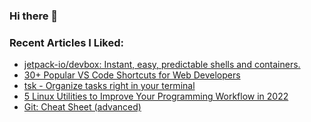 ### Hi there 👋

<!--
**AporiaAviel/AporiaAviel** is a ✨ _special_ ✨ repository because its `README.md` (this file) appears on your GitHub profile.

Here are some ideas to get you started:

- 🔭 I’m currently working on ...
- 🌱 I’m currently learning ...
- 👯 I’m looking to collaborate on ...
- 🤔 I’m looking for help with ...
- 💬 Ask me about ...
- 📫 How to reach me: ...
- 😄 Pronouns: ...
- ⚡ Fun fact: ...
-->

### Recent Articles I Liked:
<!-- daily.dev BOOKMARKS:START -->
- [jetpack-io/devbox: Instant, easy, predictable shells and containers.](https://app.daily.dev/posts/QYt14E777?utm_source=rss&utm_medium=bookmarks&utm_campaign=hkZyw3MsbnmTEcaw1gWnR)
- [30+ Popular VS Code Shortcuts for Web Developers](https://app.daily.dev/posts/KlAD5VXra?utm_source=rss&utm_medium=bookmarks&utm_campaign=hkZyw3MsbnmTEcaw1gWnR)
- [tsk - Organize tasks right in your terminal](https://app.daily.dev/posts/5w-AqzcHm?utm_source=rss&utm_medium=bookmarks&utm_campaign=hkZyw3MsbnmTEcaw1gWnR)
- [5 Linux Utilities to Improve Your Programming Workflow in 2022](https://app.daily.dev/posts/oek2U20kd?utm_source=rss&utm_medium=bookmarks&utm_campaign=hkZyw3MsbnmTEcaw1gWnR)
- [Git: Cheat Sheet &lpar;advanced&rpar;](https://app.daily.dev/posts/7fk0tsor5?utm_source=rss&utm_medium=bookmarks&utm_campaign=hkZyw3MsbnmTEcaw1gWnR)
<!-- daily.dev BOOKMARKS:END -->
